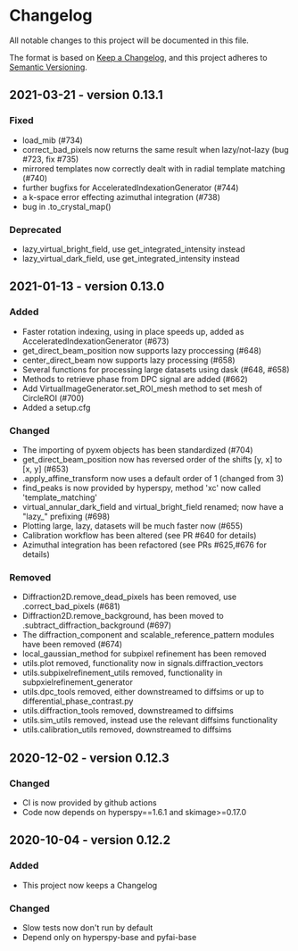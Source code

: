 # Changelog
All notable changes to this project will be documented in this file.

The format is based on [Keep a Changelog](https://keepachangelog.com/en/1.0.0/),
and this project adheres to [Semantic Versioning](https://semver.org/spec/v2.0.0.html).


## 2021-03-21 - version 0.13.1
### Fixed
- load_mib (#734)
- correct_bad_pixels now returns the same result when lazy/not-lazy (bug #723, fix #735)
- mirrored templates now correctly dealt with in radial template matching (#740)
- further bugfixs for AcceleratedIndexationGenerator (#744)
- a k-space error effecting azimuthal integration (#738)
- bug in .to_crystal_map()

### Deprecated
- lazy_virtual_bright_field, use get_integrated_intensity instead
- lazy_virtual_dark_field, use get_integrated_intensity instead


## 2021-01-13 - version 0.13.0
### Added
- Faster rotation indexing, using in place speeds up, added as AcceleratedIndexationGenerator (#673)
- get_direct_beam_position now supports lazy proccessing (#648)
- center_direct_beam now supports lazy processing (#658)
- Several functions for processing large datasets using dask (#648, #658)
- Methods to retrieve phase from DPC signal are added (#662)
- Add VirtualImageGenerator.set_ROI_mesh method to set mesh of CircleROI (#700)
- Added a setup.cfg

### Changed
- The importing of pyxem objects has been standardized (#704)
- get_direct_beam_position now has reversed order of the shifts [y, x] to [x, y] (#653)
- .apply_affine_transform now uses a default order of 1 (changed from 3)
- find_peaks is now provided by hyperspy, method 'xc' now called 'template_matching'
- virtual_annular_dark_field and virtual_bright_field renamed; now have a "lazy_" prefixing (#698)
- Plotting large, lazy, datasets will be much faster now (#655)
- Calibration workflow has been altered (see PR #640 for details)
- Azimuthal integration has been refactored (see PRs #625,#676 for details)

### Removed
- Diffraction2D.remove_dead_pixels has been removed, use .correct_bad_pixels (#681)
- Diffraction2D.remove_background, has been moved to .subtract_diffraction_background (#697)
- The diffraction_component and scalable_reference_pattern modules have been removed (#674)
- local_gaussian_method for subpixel refinement has been removed
- utils.plot removed, functionality now in signals.diffraction_vectors
- utils.subpixelrefinement_utils removed, functionality in subpxielrefinement_generator
- utils.dpc_tools removed, either downstreamed to diffsims or up to differential_phase_contrast.py
- utils.diffraction_tools removed, downstreamed to diffsims
- utils.sim_utils removed, instead use the relevant diffsims functionality
- utils.calibration_utils removed, downstreamed to diffsims

## 2020-12-02 - version 0.12.3
### Changed
- CI is now provided by github actions
- Code now depends on hyperspy==1.6.1 and skimage>=0.17.0

## 2020-10-04 - version 0.12.2
### Added
- This project now keeps a Changelog

### Changed
- Slow tests now don't run by default
- Depend only on hyperspy-base and pyfai-base
